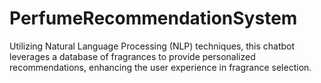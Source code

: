 # PerfumeRecommendationSystem
Utilizing Natural Language Processing (NLP) techniques, this chatbot leverages a database of fragrances to provide personalized recommendations, enhancing the user experience in fragrance selection.
